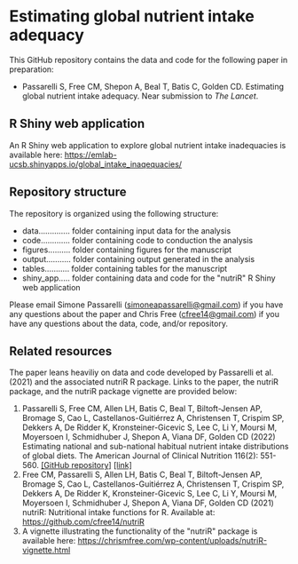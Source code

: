# Estimating global nutrient intake adequacy

This GitHub repository contains the data and code for the following paper in preparation:

* Passarelli S, Free CM,  Shepon A, Beal T, Batis C, Golden CD. Estimating global nutrient intake adequacy. Near submission to _The Lancet_.

## R Shiny web application

An R Shiny web application to explore global nutrient intake inadequacies is available here: https://emlab-ucsb.shinyapps.io/global_intake_inaqequacies/

## Repository structure

The repository is organized using the following structure:

* data.............. folder containing input data for the analysis
* code............. folder containing code to conduction the analysis
* figures.......... folder containing figures for the manuscript
* output........... folder containing output generated in the analysis
* tables........... folder containing tables for the manuscript
* shiny_app..... folder containing data and code for the "nutriR" R Shiny web application

Please email Simone Passarelli (simoneapassarelli@gmail.com) if you have any questions about the paper and Chris Free (cfree14@gmail.com) if you have any questions about the data, code, and/or repository.

## Related resources

The paper leans heaviliy on data and code developed by Passarelli et al. (2021) and the associated nutriR R package. Links to the paper, the nutriR package, and the nutriR package vignette are provided below:

1. Passarelli S, Free CM, Allen LH, Batis C, Beal T, Biltoft-Jensen AP, Bromage S, Cao L, Castellanos-Guitiérrez A, Christensen T, Crispim SP, Dekkers A, De Ridder K, Kronsteiner-Gicevic S, Lee C, Li Y, Moursi M, Moyersoen I, Schmidhuber J, Shepon A, Viana DF, Golden CD (2022) Estimating national and sub-national habitual nutrient intake distributions of global diets. The American Journal of Clinical Nutrition 116(2): 551-560. [[GitHub repository]](https://github.com/cfree14/subnational_nutrient_distributions/) [[link]](https://academic.oup.com/ajcn/article/116/2/551/6605334)
2. Free CM, Passarelli S, Allen LH, Batis C, Beal T, Biltoft-Jensen AP, Bromage S, Cao L, Castellanos-Guitiérrez A, Christensen T, Crispim SP, Dekkers A, De Ridder K, Kronsteiner-Gicevic S, Lee C, Li Y, Moursi M, Moyersoen I, Schmidhuber J, Shepon A, Viana DF, Golden CD (2021) nutriR: Nutritional intake functions for R. Available at: https://github.com/cfree14/nutriR
3. A vignette illustrating the functionality of the "nutriR" package is available here: https://chrismfree.com/wp-content/uploads/nutriR-vignette.html
